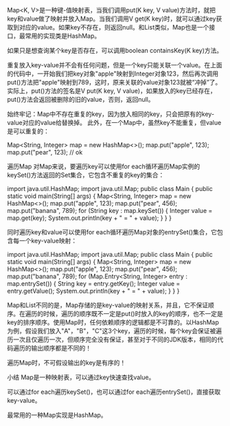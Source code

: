 Map<K, V>是一种键-值映射表，当我们调用put(K key, V value)方法时，就把key和value做了映射并放入Map。当我们调用V get(K key)时，就可以通过key获取到对应的value。如果key不存在，则返回null。和List类似，Map也是一个接口，最常用的实现类是HashMap。

如果只是想查询某个key是否存在，可以调用boolean containsKey(K key)方法。

重复放入key-value并不会有任何问题，但是一个key只能关联一个value。在上面的代码中，一开始我们把key对象"apple"映射到Integer对象123，然后再次调用put()方法把"apple"映射到789，这时，原来关联的value对象123就被“冲掉”了。实际上，put()方法的签名是V put(K key, V value)，如果放入的key已经存在，put()方法会返回被删除的旧的value，否则，返回null。

 始终牢记：Map中不存在重复的key，因为放入相同的key，只会把原有的key-value对应的value给替换掉。
此外，在一个Map中，虽然key不能重复，但value是可以重复的：

Map<String, Integer> map = new HashMap<>();
map.put("apple", 123);
map.put("pear", 123); // ok

遍历Map
对Map来说，要遍历key可以使用for each循环遍历Map实例的keySet()方法返回的Set集合，它包含不重复的key的集合：

import java.util.HashMap;
import java.util.Map;
public class Main {
    public static void main(String[] args) {
        Map<String, Integer> map = new HashMap<>();
        map.put("apple", 123);
        map.put("pear", 456);
        map.put("banana", 789);
        for (String key : map.keySet()) {
            Integer value = map.get(key);
            System.out.println(key + " = " + value);
        }
    }
}

 同时遍历key和value可以使用for each循环遍历Map对象的entrySet()集合，它包含每一个key-value映射：

import java.util.HashMap;
import java.util.Map;
public class Main {
    public static void main(String[] args) {
        Map<String, Integer> map = new HashMap<>();
        map.put("apple", 123);
        map.put("pear", 456);
        map.put("banana", 789);
        for (Map.Entry<String, Integer> entry : map.entrySet()) {
            String key = entry.getKey();
            Integer value = entry.getValue();
            System.out.println(key + " = " + value);
        }
    }
}

 Map和List不同的是，Map存储的是key-value的映射关系，并且，它不保证顺序。在遍历的时候，遍历的顺序既不一定是put()时放入的key的顺序，也不一定是key的排序顺序。使用Map时，任何依赖顺序的逻辑都是不可靠的。以HashMap为例，假设我们放入"A"，"B"，"C"这3个key，遍历的时候，每个key会保证被遍历一次且仅遍历一次，但顺序完全没有保证，甚至对于不同的JDK版本，相同的代码遍历的输出顺序都是不同的！

 遍历Map时，不可假设输出的key是有序的！

 小结
Map是一种映射表，可以通过key快速查找value。

可以通过for each遍历keySet()，也可以通过for each遍历entrySet()，直接获取key-value。

最常用的一种Map实现是HashMap。